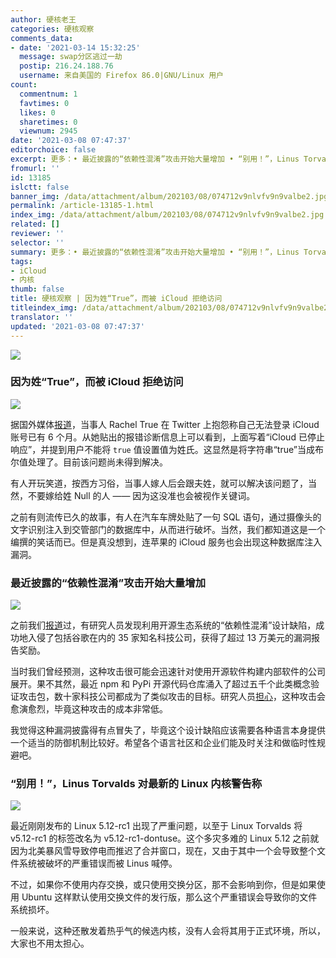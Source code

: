 ```yaml
---
author: 硬核老王
categories: 硬核观察
comments_data:
- date: '2021-03-14 15:32:25'
  message: swap分区逃过一劫
  postip: 216.24.188.76
  username: 来自美国的 Firefox 86.0|GNU/Linux 用户
count:
  commentnum: 1
  favtimes: 0
  likes: 0
  sharetimes: 0
  viewnum: 2945
date: '2021-03-08 07:47:37'
editorchoice: false
excerpt: 更多：• 最近披露的“依赖性混淆”攻击开始大量增加 • “别用！”，Linus Torvalds 对最新的 Linux 内核警告称
fromurl: ''
id: 13185
islctt: false
banner_img: /data/attachment/album/202103/08/074712v9nlvfv9n9valbe2.jpg
permalink: /article-13185-1.html
index_img: /data/attachment/album/202103/08/074712v9nlvfv9n9valbe2.jpg
related: []
reviewer: ''
selector: ''
summary: 更多：• 最近披露的“依赖性混淆”攻击开始大量增加 • “别用！”，Linus Torvalds 对最新的 Linux 内核警告称
tags:
- iCloud
- 内核
thumb: false
title: 硬核观察 | 因为姓“True”，而被 iCloud 拒绝访问
titleindex_img: /data/attachment/album/202103/08/074712v9nlvfv9n9valbe2.jpg
translator: ''
updated: '2021-03-08 07:47:37'
---
```


![](/data/attachment/album/202103/08/074712v9nlvfv9n9valbe2.jpg)


### 因为姓“True”，而被 iCloud 拒绝访问


![](/data/attachment/album/202103/08/073736xivna5hdeabvettg.jpg)


据国外媒体[报道](https://www.imore.com/author-takes-twitter-after-breaking-icloud-true-last-name "https://www.imore.com/author-takes-twitter-after-breaking-icloud-true-last-name")，当事人 Rachel True 在 Twitter 上抱怨称自己无法登录 iCloud 账号已有 6 个月。从她贴出的报错诊断信息上可以看到，上面写着“iCloud 已停止响应”，并提到用户不能将 `true` 值设置值为姓氏。这显然是将字符串“true”当成布尔值处理了。目前该问题尚未得到解决。


有人开玩笑道，按西方习俗，当事人嫁人后会跟夫姓，就可以解决该问题了，当然，不要嫁给姓 Null 的人 —— 因为这没准也会被视作关键词。


之前有则流传已久的故事，有人在汽车车牌处贴了一句 SQL 语句，通过摄像头的文字识别注入到交管部门的数据库中，从而进行破坏。当然，我们都知道这是一个编撰的笑话而已。但是真没想到，连苹果的 iCloud 服务也会出现这种数据库注入漏洞。


### 最近披露的“依赖性混淆”攻击开始大量增加


![](/data/attachment/album/202103/08/073905h0hrkvzh335tppwk.jpg)


之前我们[报道](/article-13108-1.html "/article-13108-1.html")过，有研究人员发现利用开源生态系统的“依赖性混淆”设计缺陷，成功地入侵了包括谷歌在内的 35 家知名科技公司，获得了超过 13 万美元的漏洞报告奖励。


当时我们曾经预测，这种攻击很可能会迅速针对使用开源软件构建内部软件的公司展开。果不其然，最近 npm 和 PyPi 开源代码仓库涌入了超过五千个此类概念验证攻击包，数十家科技公司都成为了类似攻击的目标。研究人员[担心](https://arstechnica.com/gadgets/2021/03/more-top-tier-companies-targeted-by-new-type-of-potentially-serious-attack/ "https://arstechnica.com/gadgets/2021/03/more-top-tier-companies-targeted-by-new-type-of-potentially-serious-attack/")，这种攻击会愈演愈烈，毕竟这种攻击的成本非常低。


我觉得这种漏洞披露得有点冒失了，毕竟这个设计缺陷应该需要各种语言本身提供一个适当的防御机制比较好。希望各个语言社区和企业们能及时关注和做临时性规避吧。


### “别用！”，Linus Torvalds 对最新的 Linux 内核警告称


![](/data/attachment/album/202103/08/074531qc9kgcrr5cbk99h7.jpg)


最近刚刚发布的 Linux 5.12-rc1 出现了严重问题，以至于 Linux Torvalds 将 v5.12-rc1 的标签改名为 v5.12-rc1-dontuse。这个多灾多难的 Linux 5.12 之前就因为北美暴风雪导致停电而推迟了合并窗口，现在，又由于其中一个会导致整个文件系统被破坏的严重错误而被 Linus 喊停。


不过，如果你不使用内存交换，或只使用交换分区，那不会影响到你，但是如果使用 Ubuntu 这样默认使用交换文件的发行版，那么这个严重错误会导致你的文件系统损坏。


一般来说，这种还散发着热乎气的候选内核，没有人会将其用于正式环境，所以，大家也不用太担心。